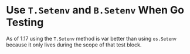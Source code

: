 # Use `T.Setenv` and `B.Setenv` When Go Testing

As of 1.17 using the `T.Setenv` method is var better than using
`os.Setenv` because it only lives during the scope of that test block.
